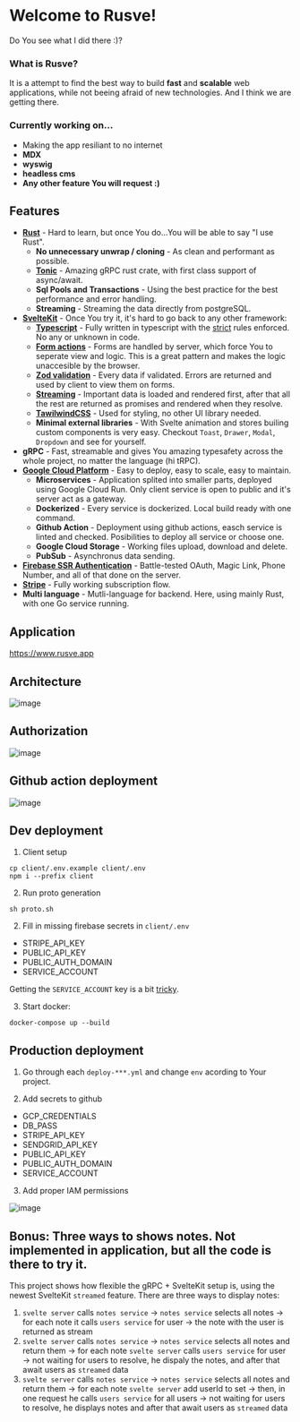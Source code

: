 # Welcome to Rusve!
Do You see what I did there :)?  
### What is Rusve? 
It is a attempt to find the best way to build **fast** and **scalable** web applications, while not beeing afraid of new technologies. And I think we are getting there.

### Currently working on...
- Making the app resiliant to no internet
- **MDX**
- **wyswig**
- **headless cms**
- **Any other feature You will request :)**

## Features
- **[Rust](https://www.rust-lang.org/)** - Hard to learn, but once You do...You will be able to say "I use Rust".
  - **No unnecessary unwrap / cloning** - As clean and performant as possible.
  - **[Tonic](https://docs.rs/tonic/latest/tonic/)** - Amazing gRPC rust crate, with first class support of async/await. 
  - **Sql Pools and Transactions** - Using the best practice for the best performance and error handling.
  - **Streaming** - Streaming the data directly from postgreSQL.
- **[SvelteKit](https://kit.svelte.dev/)** - Once You try it, it's hard to go back to any other framework:
  - **[Typescript](https://www.typescriptlang.org/)** - Fully written in typescript with the [strict](https://typescript-eslint.io/linting/configs#strict) rules enforced. No any or unknown in code.
  - **[Form actions](https://kit.svelte.dev/docs/form-actions)** - Forms are handled by server, which force You to seperate view and logic. This is a great pattern and makes the logic unaccesible by the browser. 
  - **[Zod validation](https://github.com/colinhacks/zod)** - Every data if validated. Errors are returned and used by client to view them on forms.
  - **[Streaming](https://kit.svelte.dev/docs/load#streaming-with-promises)** - Important data is loaded and rendered first, after that all the rest are returned as promises and rendered when they resolve.
  - **[TawilwindCSS](https://tailwindcss.com/)** - Used for styling, no other UI library needed. 
  - **Minimal external libraries** - With Svelte animation and stores builing custom components is very easy. Checkout `Toast`, `Drawer`, `Modal`, `Dropdown` and see for yourself.
- **gRPC** - Fast, streamable and gives You amazing typesafety across the whole project, no matter the language (hi tRPC).
- **[Google Cloud Platform](https://cloud.google.com/)** - Easy to deploy, easy to scale, easy to maintain.
  - **Microservices** - Application splited into smaller parts, deployed using Google Cloud Run. Only client service is open to public and it's server act as a gateway.
  - **Dockerized** - Every service is dockerized. Local build ready with one command.
  - **Github Action** - Deployment using github actions, easch service is linted and checked. Posibilities to deploy all service or choose one.
  - **Google Cloud Storage** - Working files upload, download and delete.
  - **PubSub** - Asynchronus data sending.
- **[Firebase SSR Authentication](https://firebase.google.com/docs/auth/admin/manage-cookies)** - Battle-tested OAuth, Magic Link, Phone Number, and all of that done on the server.
- **[Stripe](https://stripe.com/en-pl)** - Fully working subscription flow.
- **Multi language** - Mutli-language for backend. Here, using mainly Rust, with one Go service running.

## Application
https://www.rusve.app

## Architecture
![image](https://user-images.githubusercontent.com/26543876/235413857-4779ab2f-bf0c-465e-ab01-4826f3a8b17e.png)

## Authorization
![image](https://user-images.githubusercontent.com/26543876/235413978-93d49f92-e8bb-47ac-a46d-f0fc08cec350.png)

## Github action deployment
![image](https://user-images.githubusercontent.com/26543876/235413947-4e0671b0-a8ca-4d0c-83c8-b7a3a809242e.png)

## Dev deployment

1. Client setup
```
cp client/.env.example client/.env
npm i --prefix client
```

2. Run proto generation
```
sh proto.sh
```

2. Fill in missing firebase secrets in `client/.env`
- STRIPE_API_KEY
- PUBLIC_API_KEY
- PUBLIC_AUTH_DOMAIN
- SERVICE_ACCOUNT

Getting the `SERVICE_ACCOUNT` key is a bit [tricky](https://firebase.google.com/docs/admin/setup#initialize_the_sdk_in_non-google_environments).


3. Start docker:
```
docker-compose up --build
```

## Production deployment

1. Go through each `deploy-***.yml` and change `env` acording to Your project.

2. Add secrets to github
- GCP_CREDENTIALS 
- DB_PASS
- STRIPE_API_KEY
- SENDGRID_API_KEY
- PUBLIC_API_KEY
- PUBLIC_AUTH_DOMAIN
- SERVICE_ACCOUNT

3. Add proper IAM permissions

![image](https://user-images.githubusercontent.com/26543876/235579498-ce5d296e-3f14-4cb5-b6cd-d27419f4fc47.png)


## Bonus: Three ways to shows notes. Not implemented in application, but all the code is there to try it.
This project shows how flexible the gRPC + SvelteKit setup is, using the newest SvelteKit `streamed` feature. There are three ways to display notes:
1. `svelte server` calls `notes service` -> `notes service` selects all notes -> for each note it calls `users service` for user -> the note with the user is returned as stream
2. `svelte server` calls `notes service` -> `notes service` selects all notes and return them -> for each note `svelte server` calls `users service` for user -> not waiting for users to resolve, he dispaly the notes, and after that await users as `streamed` data
3. `svelte server` calls `notes service` -> `notes service` selects all notes and return them -> for each note `svelte server` add userId to set -> then, in one request he calls `users service` for all users -> not waiting for users to resolve, he displays notes and after that await users as `streamed` data
